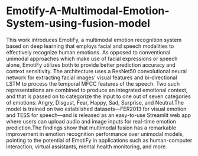 # Emotify-A-Multimodal-Emotion-System-using-fusion-model
This work introduces EmotiFy, a multimodal emotion recognition system based on deep learning 
that employs facial and speech modalities to effectively recognize human emotions. As opposed 
to conventional unimodal approaches which make use of facial expressions or speech alone, 
EmotiFy utilizes both to provide better prediction accuracy and context sensitivity. The 
architecture uses a ResNet50 convolutional neural network for extracting facial images' visual 
features and bi-directional LSTM to process the temporal MFCC features of the speech. Two such 
representations are combined to produce an integrated emotional context, and that is passed on to 
categorize the input to one out of seven categories of emotions: Angry, Disgust, Fear, Happy, Sad, 
Surprise, and Neutral.The model is trained on two established datasets—FER2013 for visual 
emotion and TESS for speech—and is released as an easy-to-use Streamlit web app where users 
can upload audio and image inputs for real-time emotion prediction.The findings show that 
multimodal fusion has a remarkable improvement in emotion recognition performance over 
unimodal models, pointing to the potential of EmotiFy in applications such as human-computer 
interaction, virtual assistants, mental health monitoring, and more.

